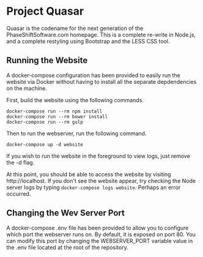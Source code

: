 # Project Quasar

Quasar is the codename for the next generation of the PhaseShiftSoftware.com homepage. This is a complete re-write in Node.js, and a complete restyling using Bootstrap and the LESS CSS tool.

## Running the Website

A docker-compose configuration has been provided to easily run the website via Docker without having to install all the separate depdendencies on the machine.

First, build the website using the following commands.

```
docker-compose run --rm npm install
docker-compose run --rm bower install
docker-compose run --rm gulp
```

Then to run the webserver, run the following command.

```
docker-compose up -d website
```

If you wish to run the website in the foreground to view logs, just remove the -d flag.

At this point, you should be able to access the website by visiting http://localhost. If you don't see the website appear, try checking the Node server logs by typing `docker-compose logs website`. Perhaps an error occurred.

## Changing the Wev Server Port

A docker-compose .env file has been provided to allow you to configure which port the webserver runs on. By default, it is exposed on port 80. You can modify this port by changing the WEBSERVER_PORT variable value in the .env file located at the root of the repository.
